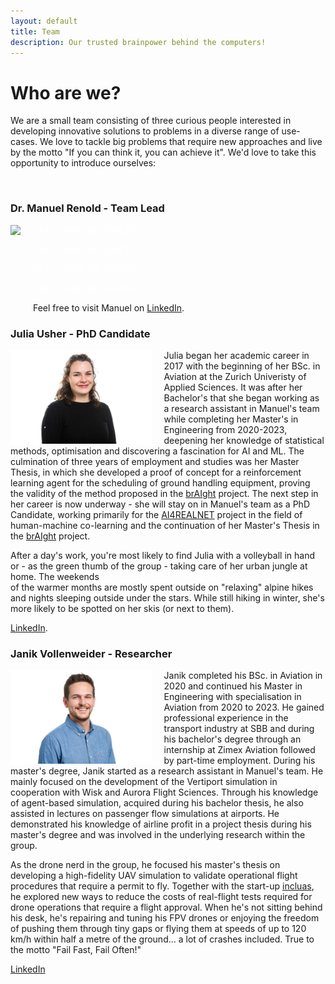 ```yaml
---
layout: default
title: Team
description: Our trusted brainpower behind the computers!
---
```


# **Who are we?**
We are a small team consisting of three curious people interested in developing innovative solutions to problems in a diverse range of use-cases. We love to tackle big problems
that require new approaches and live by the motto "If you can think it, you can achieve it". We'd love to take this opportunity to introduce ourselves:

<br>

### Dr. Manuel Renold - Team Lead
<img src="./../pictures/manuel.jpg" align="left" height="150" style="margin-right: 20px">
<!--The code below is only used as spacer-->
<html>
  <p style="color:white;">ONLY_HERE_AS_SPACER</p>
</html>
<!--The code below is only used as spacer-->
<html>
  <p style="color:white;">ONLY_HERE_AS_SPACER</p>
</html>
<!--The code below is only used as spacer-->
<html>
  <p style="color:white;">ONLY_HERE_AS_SPACER</p>
</html>
<!--The code below is only used as spacer-->
<html>
  <p style="color:white;">ONLY_HERE_AS_SPACER</p>
</html>

Feel free to visit Manuel on [LinkedIn](https://www.linkedin.com/in/manuel-renold-46b07287/).
<br>

### Julia Usher - PhD Candidate
<img src="./../pictures/julia.jpg" align="left" height="150" style="margin-right: 20px">

Julia began her academic career in 2017 with the beginning of her BSc. in Aviation at the Zurich Univeristy of Applied Sciences. It was after her Bachelor's that she began
working as a research assistant in Manuel's team while completing her Master's in Engineering from 2020-2023, deepening her knowledge of statistical methods, optimisation
and discovering a fascination for AI and ML. The culmination of three years of employment and studies was her Master Thesis, in which she developed a proof of concept for a
reinforcement learning agent for the scheduling of ground handling equipment, proving the validity of the method proposed in the [brAIght](./projects/braight.md) project. The next step in her career
is now underway - she will stay on in Manuel's team as a PhD Candidate, working primarily for the [AI4REALNET](./projects/ai4realnet.md)
project in the field of human-machine co-learning and the continuation of her Master's Thesis in the [brAIght](./projects/braight.md) project.

After a day's work, you're most likely to find Julia with a volleyball in hand or - as the green thumb of the group - taking care of her urban jungle at home. The weekends  
of the warmer months are mostly spent outside on "relaxing" alpine hikes and nights sleeping outside under the stars. While still hiking in winter, she's more likely to
be spotted on her skis (or next to them).

[LinkedIn](https://www.linkedin.com/in/juliausher/).
<br>

### Janik Vollenweider - Researcher

<img src="./../pictures/janik.jpg" align="left" height="150" style="margin-right: 20px">

Janik completed his BSc. in Aviation in 2020 and continued his Master in Engineering with specialisation in Aviation from 2020 to 2023. He gained professional
experience in the transport industry at SBB and during his bachelor's degree through an internship at Zimex Aviation followed by part-time employment. During his 
master's degree, Janik started as a research assistant in Manuel's team. He mainly focused on the development of the Vertiport simulation in cooperation with Wisk and 
Aurora Flight Sciences. Through his knowledge of agent-based simulation, acquired during his bachelor thesis, he also assisted in lectures on passenger flow simulations 
at airports. He demonstrated his knowledge of airline profit in a project thesis during his master's degree and was involved in the underlying research within the group.

As the drone nerd in the group, he focused his master's thesis on developing a high-fidelity UAV simulation to validate operational flight procedures that require a 
permit to fly. Together with the start-up [incluas](https://incluas.ch/), he explored new ways to reduce the costs of real-flight tests required for drone operations that require a 
flight approval. When he's not sitting behind his desk, he's repairing and tuning his FPV drones or enjoying the freedom of pushing them through tiny gaps or flying 
them at speeds of up to 120 km/h within half a metre of the ground... a lot of crashes included. True to the motto "Fail Fast, Fail Often!"

[LinkedIn](https://www.linkedin.com/in/janik-vollenweider-1144bb1a2)